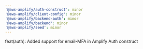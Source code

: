 ```yaml
---
'@aws-amplify/auth-construct': minor
'@aws-amplify/client-config': minor
'@aws-amplify/backend-auth': minor
'@aws-amplify/backend': minor
'@aws-amplify/seed': minor
---
```


feat(auth): Added support for email-MFA in Amplify Auth construct

